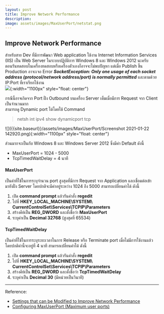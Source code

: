 ```yaml
---
layout: post
title: Improve Network Performance
description: 
image: assets/images/MaxUserPort/netstat.png
---
```


## Improve Network Performance
สำหรับสาย Dev ที่มีการพัฒนา Web application ใช้งาน Internet Information Services (IIS) เป็น Web Server ในระบบปฏิบัติการ Windows 8 และ Windows 2012 นะครับ  
ตอนรันทดสอบในเครื่องทดสอบหรือเครื่องตัวเองก็อาจจะไม่พบปัญหา แต่เมื่อ Publish ขึ้น Production อาจะเจอ Error ***SocketException: Only one usage of each socket address (protocol/network address/port) is normally permitted*** และตามด้วย IP:Port ที่เราเรียกใช้งาน<br>
![]({{site.baseurl}}/assets/images/MaxUserPort/1611026426082.png){:width="1100px" style="float: center"}

กรณีนี้อาจเกิดจาก Port ฝั่ง Outbound บนเครื่อง Server เต็มเมื่อมีการ Request จาก Client เป็นจำนวนมาก<br>สามารถดู Dynamic port ได้โดยใช้ Command
>netsh int ipv4 show dynamicport tcp

![]({{site.baseurl}}/assets/images/MaxUserPort/Screenshot 2021-01-22 142920.png){:width="1100px" style="float: center"}

ส่วนมากจะเป็นกับ Windows 8 และ Windows Server 2012 ซึ่งมีค่า Default ดังนี้
- MaxUserPort = 1024 - 5000
- TcpTimedWaitDelay = 4 นาที

#### MaxUserPort
เป็นค่าที่ใช้ในการระบุจำนวน port สูงสุดที่มีการ Request จาก Application และเชื่อมต่อเข้ามายังฝั่ง Server โดยปกติจะมีค่าอยู่ระหว่าง 1024 ถึง 5000
สามารถเปลี่ยนค่าได้ ดังนี้
1. เปิด **command prompt** แล้วรันคำสั่ง **regedit**
2. ไปที่ **HKEY_LOCAL_MACHINE\SYSTEM\ CurrentControlSet\Services\TCPIP\Parameters**
3. สร้างคีย์เป็น **REG_DWORD** และตั้งชื่อว่า **MaxUserPort**
4. ระบุค่าเป็น **Decimal 32768** (สูงสุดที่ 65534)

#### TcpTimedWaitDelay
เป็นค่าที่ใช้ในการระบุระยะเวลาในการ Release หรือ Terminate port เมื่อไม่มีการใช้งานแล้ว โดยปกติค่านี้จะอยู่ที่ 4 นาที
สามารถเปลี่ยนค่าได้ ดังนี้
1. เปิด **command prompt** แล้วรันคำสั่ง **regedit**
2. ไปที่ **HKEY_LOCAL_MACHINE\SYSTEM\ CurrentControlSet\Services\TCPIP\Parameters**
3. สร้างคีย์เป็น **REG_DWORD** และตั้งชื่อว่า **TcpTimedWaitDelay**
4. ระบุค่าเป็น **Decimal 30** (มีหน่วยเป็นวินาที)


---
Reference:
- [Settings that can be Modified to Improve Network Performance](https://docs.microsoft.com/en-us/biztalk/technical-guides/settings-that-can-be-modified-to-improve-network-performance)
- [Configuring MaxUserPort  (Maximum user ports)](https://www.ibm.com/support/knowledgecenter/SSRTHY_8.5.0/com.ibm.installingirm.doc/rminst0230.htm)